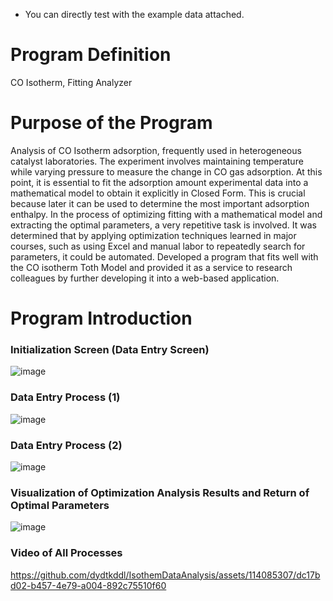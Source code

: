 * You can directly test with the example data attached.
# Program Definition
CO Isotherm, Fitting Analyzer
# Purpose of the Program
Analysis of CO Isotherm adsorption, frequently used in heterogeneous catalyst laboratories.
The experiment involves maintaining temperature while varying pressure to measure the change in CO gas adsorption.
At this point, it is essential to fit the adsorption amount experimental data into a mathematical model to obtain it explicitly in Closed Form.
This is crucial because later it can be used to determine the most important adsorption enthalpy.
In the process of optimizing fitting with a mathematical model and extracting the optimal parameters, a very repetitive task is involved.
It was determined that by applying optimization techniques learned in major courses, such as using Excel and manual labor to repeatedly search for parameters, it could be automated.
Developed a program that fits well with the CO isotherm Toth Model and provided it as a service to research colleagues by further developing it into a web-based application.

# Program Introduction
### Initialization Screen (Data Entry Screen)
![image](https://github.com/dydtkddl/IsothemDataAnalysis/assets/114085307/87595a97-425b-4047-9da5-bfc19a1f4c53)
### Data Entry Process (1)
![image](https://github.com/dydtkddl/IsothemDataAnalysis/assets/114085307/e499be3b-43ec-480d-b819-5f4801f4d101)
### Data Entry Process (2)
![image](https://github.com/dydtkddl/IsothemDataAnalysis/assets/114085307/e18f4ae4-9623-4562-a408-87dc33c57cad)
### Visualization of Optimization Analysis Results and Return of Optimal Parameters
![image](https://github.com/dydtkddl/IsothemDataAnalysis/assets/114085307/960f33af-0450-40a6-8764-a2c47c8b6b02)

### Video of All Processes
https://github.com/dydtkddl/IsothemDataAnalysis/assets/114085307/dc17bd02-b457-4e79-a004-892c75510f60
